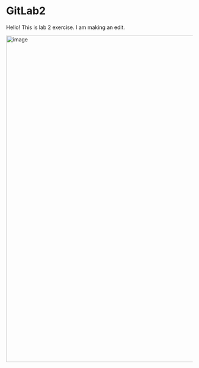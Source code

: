 # GitLab2
Hello!
This is lab 2 exercise.
I am making an edit.





<img width="1205" height="883" alt="image" src="https://github.com/user-attachments/assets/9462c7a1-bb9f-4e2b-a3dc-3eddfb359110" />

